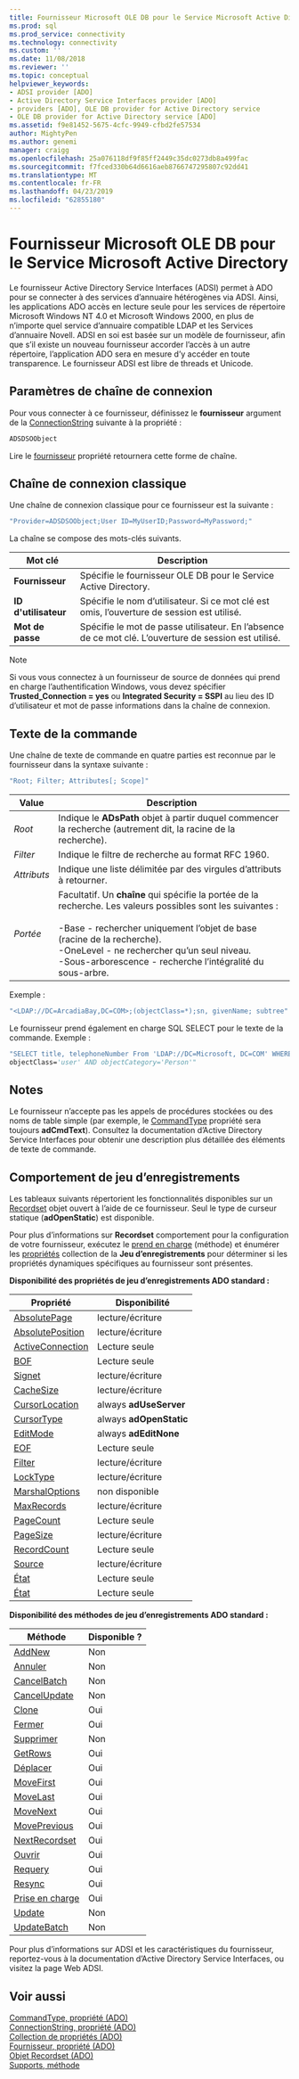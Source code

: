 ```yaml
---
title: Fournisseur Microsoft OLE DB pour le Service Microsoft Active Directory | Microsoft Docs
ms.prod: sql
ms.prod_service: connectivity
ms.technology: connectivity
ms.custom: ''
ms.date: 11/08/2018
ms.reviewer: ''
ms.topic: conceptual
helpviewer_keywords:
- ADSI provider [ADO]
- Active Directory Service Interfaces provider [ADO]
- providers [ADO], OLE DB provider for Active Directory service
- OLE DB provider for Active Directory service [ADO]
ms.assetid: f9e81452-5675-4cfc-9949-cfbd2fe57534
author: MightyPen
ms.author: genemi
manager: craigg
ms.openlocfilehash: 25a076118df9f85ff2449c35dc0273db8a499fac
ms.sourcegitcommit: f7fced330b64d6616aeb8766747295807c92dd41
ms.translationtype: MT
ms.contentlocale: fr-FR
ms.lasthandoff: 04/23/2019
ms.locfileid: "62855180"
---
```

# <a name="microsoft-ole-db-provider-for-microsoft-active-directory-service"></a>Fournisseur Microsoft OLE DB pour le Service Microsoft Active Directory
Le fournisseur Active Directory Service Interfaces (ADSI) permet à ADO pour se connecter à des services d’annuaire hétérogènes via ADSI. Ainsi, les applications ADO accès en lecture seule pour les services de répertoire Microsoft Windows NT 4.0 et Microsoft Windows 2000, en plus de n’importe quel service d’annuaire compatible LDAP et les Services d’annuaire Novell. ADSI en soi est basée sur un modèle de fournisseur, afin que s’il existe un nouveau fournisseur accorder l’accès à un autre répertoire, l’application ADO sera en mesure d’y accéder en toute transparence. Le fournisseur ADSI est libre de threads et Unicode.  
  
## <a name="connection-string-parameters"></a>Paramètres de chaîne de connexion  
 Pour vous connecter à ce fournisseur, définissez le **fournisseur** argument de la [ConnectionString](../../../ado/reference/ado-api/connectionstring-property-ado.md) suivante à la propriété :  
  
```vb
ADSDSOObject  
```  
  
 Lire le [fournisseur](../../../ado/reference/ado-api/provider-property-ado.md) propriété retournera cette forme de chaîne.  
  
## <a name="typical-connection-string"></a>Chaîne de connexion classique  
 Une chaîne de connexion classique pour ce fournisseur est la suivante :  
  
```vb
"Provider=ADSDSOObject;User ID=MyUserID;Password=MyPassword;"  
```  
  
 La chaîne se compose des mots-clés suivants.  
  
|Mot clé|Description|  
|-------------|-----------------|  
|**Fournisseur**|Spécifie le fournisseur OLE DB pour le Service Active Directory.|  
|**ID d'utilisateur**|Spécifie le nom d’utilisateur. Si ce mot clé est omis, l’ouverture de session est utilisé.|  
|**Mot de passe**|Spécifie le mot de passe utilisateur. En l’absence de ce mot clé. L’ouverture de session est utilisé.|  
  
> [!NOTE]
>  Si vous vous connectez à un fournisseur de source de données qui prend en charge l’authentification Windows, vous devez spécifier **Trusted_Connection = yes** ou **Integrated Security = SSPI** au lieu des ID d’utilisateur et mot de passe informations dans la chaîne de connexion.  
  
## <a name="command-text"></a>Texte de la commande  
 Une chaîne de texte de commande en quatre parties est reconnue par le fournisseur dans la syntaxe suivante :  
  
```vb
"Root; Filter; Attributes[; Scope]"  
```  
  
|Value|Description|  
|-----------|-----------------|  
|*Root*|Indique le **ADsPath** objet à partir duquel commencer la recherche (autrement dit, la racine de la recherche).|  
|*Filter*|Indique le filtre de recherche au format RFC 1960.|  
|*Attributs*|Indique une liste délimitée par des virgules d’attributs à retourner.|  
|*Portée*|Facultatif. Un **chaîne** qui spécifie la portée de la recherche. Les valeurs possibles sont les suivantes :<br /><br /> -Base - rechercher uniquement l’objet de base (racine de la recherche).<br />-OneLevel - ne rechercher qu’un seul niveau.<br />-Sous-arborescence - recherche l’intégralité du sous-arbre.|  
  
 Exemple :  
  
```vb
"<LDAP://DC=ArcadiaBay,DC=COM>;(objectClass=*);sn, givenName; subtree"  
```  
  
 Le fournisseur prend également en charge SQL SELECT pour le texte de la commande. Exemple :  
  
```vb
"SELECT title, telephoneNumber From 'LDAP://DC=Microsoft, DC=COM' WHERE   
objectClass='user' AND objectCategory='Person'"  
```  
  
## <a name="remarks"></a>Notes  
 Le fournisseur n’accepte pas les appels de procédures stockées ou des noms de table simple (par exemple, le [CommandType](../../../ado/reference/ado-api/commandtype-property-ado.md) propriété sera toujours **adCmdText**). Consultez la documentation d’Active Directory Service Interfaces pour obtenir une description plus détaillée des éléments de texte de commande.  
  
## <a name="recordset-behavior"></a>Comportement de jeu d’enregistrements  
 Les tableaux suivants répertorient les fonctionnalités disponibles sur un [Recordset](../../../ado/reference/ado-api/recordset-object-ado.md) objet ouvert à l’aide de ce fournisseur. Seul le type de curseur statique (**adOpenStatic**) est disponible.  
  
 Pour plus d’informations sur **Recordset** comportement pour la configuration de votre fournisseur, exécutez le [prend en charge](../../../ado/reference/ado-api/supports-method.md) (méthode) et énumérer les [propriétés](../../../ado/reference/ado-api/properties-collection-ado.md) collection de la  **Jeu d’enregistrements** pour déterminer si les propriétés dynamiques spécifiques au fournisseur sont présentes.  
  
 **Disponibilité des propriétés de jeu d’enregistrements ADO standard :**  
  
|Propriété|Disponibilité|  
|--------------|------------------|  
|[AbsolutePage](../../../ado/reference/ado-api/absolutepage-property-ado.md)|lecture/écriture|  
|[AbsolutePosition](../../../ado/reference/ado-api/absoluteposition-property-ado.md)|lecture/écriture|  
|[ActiveConnection](../../../ado/reference/ado-api/activeconnection-property-ado.md)|Lecture seule|  
|[BOF](../../../ado/reference/ado-api/bof-eof-properties-ado.md)|Lecture seule|  
|[Signet](../../../ado/reference/ado-api/bookmark-property-ado.md)|lecture/écriture|  
|[CacheSize](../../../ado/reference/ado-api/cachesize-property-ado.md)|lecture/écriture|  
|[CursorLocation](../../../ado/reference/ado-api/cursorlocation-property-ado.md)|always **adUseServer**|  
|[CursorType](../../../ado/reference/ado-api/cursortype-property-ado.md)|always **adOpenStatic**|  
|[EditMode](../../../ado/reference/ado-api/editmode-property.md)|always **adEditNone**|  
|[EOF](../../../ado/reference/ado-api/bof-eof-properties-ado.md)|Lecture seule|  
|[Filter](../../../ado/reference/ado-api/filter-property.md)|lecture/écriture|  
|[LockType](../../../ado/reference/ado-api/locktype-property-ado.md)|lecture/écriture|  
|[MarshalOptions](../../../ado/reference/ado-api/marshaloptions-property-ado.md)|non disponible|  
|[MaxRecords](../../../ado/reference/ado-api/maxrecords-property-ado.md)|lecture/écriture|  
|[PageCount](../../../ado/reference/ado-api/pagecount-property-ado.md)|Lecture seule|  
|[PageSize](../../../ado/reference/ado-api/pagesize-property-ado.md)|lecture/écriture|  
|[RecordCount](../../../ado/reference/ado-api/recordcount-property-ado.md)|Lecture seule|  
|[Source](../../../ado/reference/ado-api/source-property-ado-recordset.md)|lecture/écriture|  
|[État](../../../ado/reference/ado-api/state-property-ado.md)|Lecture seule|  
|[État](../../../ado/reference/ado-api/status-property-ado-recordset.md)|Lecture seule|  
  
 **Disponibilité des méthodes de jeu d’enregistrements ADO standard :**  
  
|Méthode|Disponible ?|  
|------------|----------------|  
|[AddNew](../../../ado/reference/ado-api/addnew-method-ado.md)|Non|  
|[Annuler](../../../ado/reference/ado-api/cancel-method-ado.md)|Non|  
|[CancelBatch](../../../ado/reference/ado-api/cancelbatch-method-ado.md)|Non|  
|[CancelUpdate](../../../ado/reference/ado-api/cancelupdate-method-ado.md)|Non|  
|[Clone](../../../ado/reference/ado-api/clone-method-ado.md)|Oui|  
|[Fermer](../../../ado/reference/ado-api/close-method-ado.md)|Oui|  
|[Supprimer](../../../ado/reference/ado-api/delete-method-ado-recordset.md)|Non|  
|[GetRows](../../../ado/reference/ado-api/getrows-method-ado.md)|Oui|  
|[Déplacer](../../../ado/reference/ado-api/move-method-ado.md)|Oui|  
|[MoveFirst](../../../ado/reference/ado-api/movefirst-movelast-movenext-and-moveprevious-methods-ado.md)|Oui|  
|[MoveLast](../../../ado/reference/ado-api/movefirst-movelast-movenext-and-moveprevious-methods-ado.md)|Oui|  
|[MoveNext](../../../ado/reference/ado-api/movefirst-movelast-movenext-and-moveprevious-methods-ado.md)|Oui|  
|[MovePrevious](../../../ado/reference/ado-api/movefirst-movelast-movenext-and-moveprevious-methods-ado.md)|Oui|  
|[NextRecordset](../../../ado/reference/ado-api/nextrecordset-method-ado.md)|Oui|  
|[Ouvrir](../../../ado/reference/ado-api/open-method-ado-recordset.md)|Oui|  
|[Requery](../../../ado/reference/ado-api/requery-method.md)|Oui|  
|[Resync](../../../ado/reference/ado-api/resync-method.md)|Oui|  
|[Prise en charge](../../../ado/reference/ado-api/supports-method.md)|Oui|  
|[Update](../../../ado/reference/ado-api/update-method.md)|Non|  
|[UpdateBatch](../../../ado/reference/ado-api/updatebatch-method.md)|Non|  
  
 Pour plus d’informations sur ADSI et les caractéristiques du fournisseur, reportez-vous à la documentation d’Active Directory Service Interfaces, ou visitez la page Web ADSI.  
  
## <a name="see-also"></a>Voir aussi  
 [CommandType, propriété (ADO)](../../../ado/reference/ado-api/commandtype-property-ado.md)   
 [ConnectionString, propriété (ADO)](../../../ado/reference/ado-api/connectionstring-property-ado.md)   
 [Collection de propriétés (ADO)](../../../ado/reference/ado-api/properties-collection-ado.md)   
 [Fournisseur, propriété (ADO)](../../../ado/reference/ado-api/provider-property-ado.md)   
 [Objet Recordset (ADO)](../../../ado/reference/ado-api/recordset-object-ado.md)   
 [Supports, méthode](../../../ado/reference/ado-api/supports-method.md)
